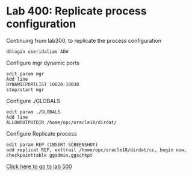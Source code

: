 # Lab 400: Replicate process configuration

Continuing from lab300, to replicate the process configuration

```
dblogin useridalias ADW
```

Configure mgr dynamic ports
```
edit param mgr
Add line
DYNAMICPORTLIST 10020-10030
stop/start mgr
```
Configure ./GLOBALS
```
edit param ./GLOBALS
Add line
ALLOWOUTPUTDIR /home/opc/oracle18/dirdat/
```
Configure Replicate process
```
edit param REP (INSERT SCREENSHOT)
add replicat REP, exttrail /home/opc/oracle18/dirdat/cc, begin now, checkpointtable ggadmin.ggschkpt
```

[Click here to go to lab 500](https://github.com/GaryHostt/GoldenGate2ADB/blob/master/Lab500.md)
